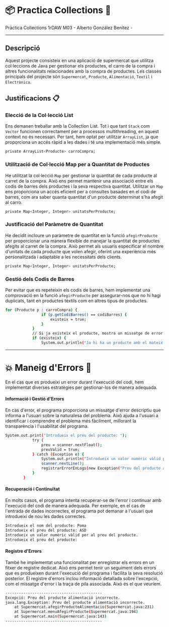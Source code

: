 # 📦 Practica Collections 🛒

Pràctica Collections 1rDAW M03 - Alberto González Benítez -

---

## Descripció

Aquest projecte consisteix en una aplicació de supermercat que utilitza col·leccions de Java per gestionar els productes, el carro de la compra i altres funcionalitats relacionades amb la compra de productes. Les classes principals del projecte són `Supermercat`, `Producte`, `Alimentació`, `Textil` i `Electrònica`.
## Justificacions 📋

### Elecció de la Col·lecció List

Ens demanen treballar amb la Collection List. Tot i que tant `Stack` com `Vector` funcionen correctament per a processos multithreading, en aquest context no és necessari. Per tant, hem optat per utilitzar `ArrayList`, ja que proporciona un accés ràpid a les dades i té una implementació més simple.

```sh
private ArrayList<Producte> carroCompra;
```

### Utilització de Col·lecció Map per a Quantitat de Productes

He utilitzat la col·lecció `Map` per gestionar la quantitat de cada producte al carret de la compra. Això ens permet mantenir una associació entre els codis de barres dels productes i la seva respectiva quantitat. Utilitzar un `Map` ens proporciona un accés eficient per a consultes basades en el codi de barres, com ara saber quanta quantitat d'un producte determinat s'ha afegit al carro.

```sh
private Map<Integer, Integer> unitatsPerProducte;
```

### Justificació del Paràmetre de Quantitat

He decidit incloure un paràmetre de quantitat en la funció `afegirProducte` per proporcionar una manera flexible de manejar la quantitat de productes afegits al carret de la compra. Això permet als usuaris especificar el nombre d'unitats de cada producte que volen afegir, oferint una experiència més personalitzada i adaptable a les necessitats dels clients.


```sh
private Map<Integer, Integer> unitatsPerProducte;
```

### Gestió dels Codis de Barres

Per evitar que es repeteixin els codis de barres, hem implementat una comprovació en la funció `afegirProducte` per assegurar-nos que no hi hagi duplicats, tant en productes tèxtils com en altres tipus de productes.

```sh
for (Producte p : carroCompra) {
                if (p.getCodiBarres() == codiBarres) {
                    existeix = true;
                }
            }
            // Si ja existeix el producte, mostra un missatge de error
            if (existeix) {
                System.out.println("Ja hi ha un producte amb el mateix codi de barres al carro.");
```

---

# 💥 Maneig d'Errors 🚨

En el cas que es produeixi un error durant l'execució del codi, hem implementat diverses estratègies per gestionar-los de manera adequada.

#### Informació i Gestió d'Errors

En cas d'error, el programa proporciona un missatge d'error descriptiu que informa a l'usuari sobre la naturalesa del problema. Això ajuda a l'usuari a identificar i comprendre el problema més fàcilment, millorant la transparència i l'usabilitat del programa.

```sh
System.out.print("Introdueix el preu del producte: ");
            try {
                preu = scanner.nextFloat();
                preuValid = true;
            } catch (Exception e) {
                System.out.println("Introdueix un valor numèric vàlid per al preu del producte.");
                scanner.nextLine();
                registrarErrorEnLogs(new Exception("Preu del producte alimentació incorrecte."));
            }
        }
```

#### Recuperació i Continuïtat

En molts casos, el programa intenta recuperar-se de l'error i continuar amb l'execució del codi de manera adequada. Per exemple, en el cas de l'entrada de dades incorrectes, el programa pot demanar a l'usuari que introdueixi de nou les dades correctes.

```sh
Introdueix el nom del producte: Poma
Introdueix el preu del producte: ASD
Introdueix un valor numèric vàlid per al preu del producte.
Introdueix el preu del producte:
```

#### Registre d'Errors

També he implementat una funcionalitat per enregistrar els errors en un fitxer de registre dedicat. Això ens permet tenir un seguiment dels errors que es produeixen durant l'execució del programa i facilita la seva resolució posterior. El registre d'errors inclou informació detallada sobre l'excepció, com el missatge d'error i la traça de pila associada. Això és el que veuríem.

```sh
-------------------------------------------
Excepció: Preu del producte alimentació incorrecte.
java.lang.Exception: Preu del producte alimentació incorrecte.
	at Supermercat.afegirProducteAlimentacio(Supermercat.java:231)
	at Supermercat.menuAfegirProducte(Supermercat.java:194)
	at Supermercat.main(Supermercat.java:143)
-------------------------------------------
```